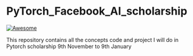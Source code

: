 # PyTorch_Facebook_AI_scholarship
[![Awesome](https://cdn.rawgit.com/sindresorhus/awesome/d7305f38d29fed78fa85652e3a63e154dd8e8829/media/badge.svg)](https://github.com/sindresorhus/awesome) 

This repository contains all the concepts  code and project I will do in Pytorch scholarship 9th November to 9th January 
